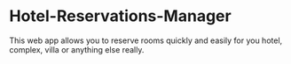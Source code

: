 # Hotel-Reservations-Manager
This web app allows you to reserve rooms quickly and easily for you hotel, complex, villa or anything else really.
